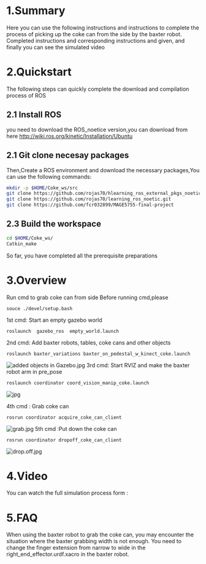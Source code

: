 # 1.Summary
Here you can use the following instructions and instructions to complete the process of picking up the coke can from the side by the baxter robot. Completed instructions and corresponding instructions and given, and finally you can see the simulated video
# 2.Quickstart
The following steps can quickly complete the download and compilation process of ROS
## 2.1 Install ROS
you need to download the ROS_noetice version,you can download from here http://wiki.ros.org/kinetic/Installation/Ubuntu

## 2.1 Git clone necesay packages

Then,Create a ROS environment and download the necessary packages,You can use the following commands:
```bash
mkdir -p $HOME/Coke_ws/src
git clone https://github.com/rojas70/hlearning_ros_external_pkgs_noetic.git
git clone https://github.com/rojas70/learning_ros_noetic.git
git clone https://github.com/fcr032899/MAGE5755-final-project
 ```
## 2.3 Build the workspace
```bash
cd $HOME/Coke_ws/
Catkin_make
````
So far, you have completed all the prerequisite preparations

# 3.Overview
Run cmd to grab coke can from side
Before running cmd,please 
```
souce ./devel/setup.bash
```
1st cmd:  Start an empty gazebo world
```
roslaunch  gazebo_ros  empty_world.launch
```
2nd cmd:  Add baxter robots, tables, coke cans and other objects
```
roslaunch baxter_variations baxter_on_pedestal_w_kinect_coke.launch 
```
![added objects in Gazebo.jpg](./images/8.jpg)
3rd cmd:  Start RVIZ and make the baxter robot arm in pre_pose
```
roslaunch coordinator coord_vision_manip_coke.launch
```

![jpg](./images/9.9.jpg)

4th cmd : Grab coke can

```
rosrun coordinator acquire_coke_can_client
```
![grab.jpg](./images/11.jpg)
5th cmd :Put down the coke can

```
rosrun coordinator dropoff_coke_can_client
```

![drop.off.jpg](./images/12.jpg)


# 4.Video
You can watch the full simulation process form :

# 5.FAQ
When using the baxter robot to grab the coke can, you may encounter the situation where the baxter grabbing width is not enough. You need to change the finger extension from narrow to wide in the right_end_effector.urdf.xacro in the baxter robot.









